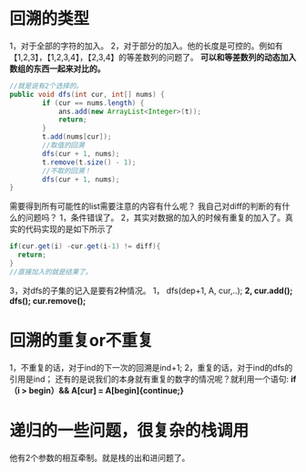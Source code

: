 # 回溯的类型
1，对于全部的字符的加入。
2，对于部分的加入。他的长度是可控的。例如有【1,2,3】，【1,2,3,4】，【2,3,4】的等差数列的问题了。
**可以和等差数列的动态加入数组的东西一起来对比的。**
~~~ java
//就是说有2个选择的。
public void dfs(int cur, int[] nums) {
        if (cur == nums.length) {
            ans.add(new ArrayList<Integer>(t));
            return;
        }
        t.add(nums[cur]);
        //取值的回溯
        dfs(cur + 1, nums);
        t.remove(t.size() - 1);
        //不取的回溯！
        dfs(cur + 1, nums);
}
~~~
需要得到所有可能性的list需要注意的内容有什么呢？
我自己对diff的判断的有什么的问题吗？
1，条件错误了。
2，其实对数据的加入的时候有重复的加入了。真实的代码实现的是如下所示了
~~~ java
if(cur.get(i) -cur.get(i-1) != diff){
  return;
}
//直接加入的就是结果了。
~~~
3，对dfs的子集的记入是要有2种情况。
1， dfs(dep+1, A, cur,..);
**2, cur.add(); dfs(); cur.remove();**
# 回溯的重复or不重复
1，不重复的话，对于ind的下一次的回溯是ind+1;
2，重复的话，对于ind的dfs的引用是ind；
还有的是说我们的本身就有重复的数字的情况呢？就利用一个语句:
**if（i > begin）&& A[cur] = A[begin]{continue;}**
# 递归的一些问题，很复杂的栈调用
他有2个参数的相互牵制。就是栈的出和进问题了。



